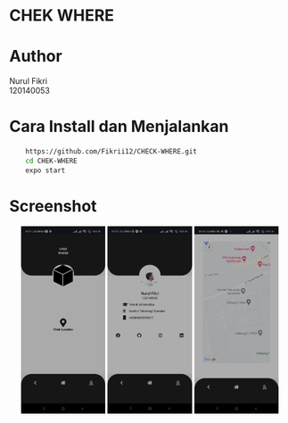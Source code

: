 <h1> CHEK WHERE </h1>

# Author
Nurul Fikri<br>
120140053

# Cara Install dan Menjalankan
```bash 
    https://github.com/Fikrii12/CHECK-WHERE.git
    cd CHEK-WHERE
    expo start
```



# Screenshot
<center>
    <img src="assets/Home.jpg" width="30%">
    <img src="assets/Profil.jpg" width="30%">
    <img src="assets/Detail.jpg" width="30%">
</center>
